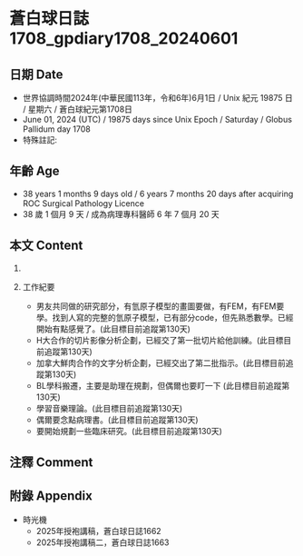 [_metadata_:encoding]: - "utf-8"
[_metadata_:language]: - "zh-Hant-TW"
[_metadata_:fileformat]: - "markdown"
[_metadata_:MIME_type]: - "text/plain"
[_metadata_:markdown_version]: - "commonmark version 0.30"
[_metadata_:markdown_spec]: - "https://spec.commonmark.org/0.30/"

# 蒼白球日誌1708_gpdiary1708_20240601 #

## 日期 Date ##

* 世界協調時間2024年(中華民國113年，令和6年)6月1日 / Unix 紀元 19875 日 / 星期六 / 蒼白球紀元第1708日
* June 01, 2024 (UTC) / 19875 days since Unix Epoch / Saturday / Globus Pallidum day 1708
* 特殊註記:

## 年齡 Age ##

* 38 years 1 months 9 days old / 6 years 7 months 20 days after acquiring ROC Surgical Pathology Licence
* 38 歲 1 個月 9 天 / 成為病理專科醫師 6 年 7 個月 20 天

## 本文 Content ##

1. 

2. 工作紀要

    - 男友共同做的研究部分，有氫原子模型的畫圖要做，有FEM，有FEM要學。找到人寫的完整的氫原子模型，已有部分code，但先熟悉數學。已經開始有點感覺了。(此目標目前追蹤第130天)
    - H大合作的切片影像分析企劃，已經交了第一批切片給他訓練。(此目標目前追蹤第130天)
    - 加拿大鮮肉合作的文字分析企劃，已經交出了第二批指示。(此目標目前追蹤第130天)
    - BL學科搬遷，主要是助理在規劃，但偶爾也要盯一下 (此目標目前追蹤第130天)
    - 學習音樂理論。(此目標目前追蹤第130天)
    - 偶爾要念點病理書。(此目標目前追蹤第130天)
    - 要開始規劃一些臨床研究。(此目標目前追蹤第130天)

## 注釋 Comment ##


## 附錄 Appendix ##

* 時光機
    - 2025年授袍講稿，蒼白球日誌1662
    - 2025年授袍講稿二，蒼白球日誌1663
